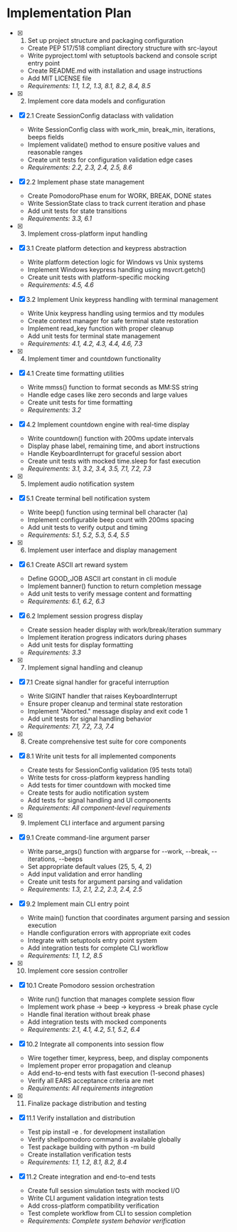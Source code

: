 # Implementation Plan

- [x] 1. Set up project structure and packaging configuration
  - Create PEP 517/518 compliant directory structure with src-layout
  - Write pyproject.toml with setuptools backend and console script entry point
  - Create README.md with installation and usage instructions
  - Add MIT LICENSE file
  - _Requirements: 1.1, 1.2, 1.3, 8.1, 8.2, 8.4, 8.5_

- [x] 2. Implement core data models and configuration
- [x] 2.1 Create SessionConfig dataclass with validation
  - Write SessionConfig class with work_min, break_min, iterations, beeps fields
  - Implement validate() method to ensure positive values and reasonable ranges
  - Create unit tests for configuration validation edge cases
  - _Requirements: 2.2, 2.3, 2.4, 2.5, 8.6_

- [x] 2.2 Implement phase state management
  - Create PomodoroPhase enum for WORK, BREAK, DONE states
  - Write SessionState class to track current iteration and phase
  - Add unit tests for state transitions
  - _Requirements: 3.3, 6.1_

- [x] 3. Implement cross-platform input handling
- [x] 3.1 Create platform detection and keypress abstraction
  - Write platform detection logic for Windows vs Unix systems
  - Implement Windows keypress handling using msvcrt.getch()
  - Create unit tests with platform-specific mocking
  - _Requirements: 4.5, 4.6_

- [x] 3.2 Implement Unix keypress handling with terminal management
  - Write Unix keypress handling using termios and tty modules
  - Create context manager for safe terminal state restoration
  - Implement read_key function with proper cleanup
  - Add unit tests for terminal state management
  - _Requirements: 4.1, 4.2, 4.3, 4.4, 4.6, 7.3_

- [x] 4. Implement timer and countdown functionality
- [x] 4.1 Create time formatting utilities
  - Write mmss() function to format seconds as MM:SS string
  - Handle edge cases like zero seconds and large values
  - Create unit tests for time formatting
  - _Requirements: 3.2_

- [x] 4.2 Implement countdown engine with real-time display
  - Write countdown() function with 200ms update intervals
  - Display phase label, remaining time, and abort instructions
  - Handle KeyboardInterrupt for graceful session abort
  - Create unit tests with mocked time.sleep for fast execution
  - _Requirements: 3.1, 3.2, 3.4, 3.5, 7.1, 7.2, 7.3_

- [x] 5. Implement audio notification system
- [x] 5.1 Create terminal bell notification system
  - Write beep() function using terminal bell character (\a)
  - Implement configurable beep count with 200ms spacing
  - Add unit tests to verify output and timing
  - _Requirements: 5.1, 5.2, 5.3, 5.4, 5.5_

- [x] 6. Implement user interface and display management
- [x] 6.1 Create ASCII art reward system
  - Define GOOD_JOB ASCII art constant in cli module
  - Implement banner() function to return completion message
  - Add unit tests to verify message content and formatting
  - _Requirements: 6.1, 6.2, 6.3_

- [x] 6.2 Implement session progress display
  - Create session header display with work/break/iteration summary
  - Implement iteration progress indicators during phases
  - Add unit tests for display formatting
  - _Requirements: 3.3_

- [x] 7. Implement signal handling and cleanup
- [x] 7.1 Create signal handler for graceful interruption
  - Write SIGINT handler that raises KeyboardInterrupt
  - Ensure proper cleanup and terminal state restoration
  - Implement "Aborted." message display and exit code 1
  - Add unit tests for signal handling behavior
  - _Requirements: 7.1, 7.2, 7.3, 7.4_

- [x] 8. Create comprehensive test suite for core components
- [x] 8.1 Write unit tests for all implemented components
  - Create tests for SessionConfig validation (95 tests total)
  - Write tests for cross-platform keypress handling
  - Add tests for timer countdown with mocked time
  - Create tests for audio notification system
  - Add tests for signal handling and UI components
  - _Requirements: All component-level requirements_

- [x] 9. Implement CLI interface and argument parsing
- [x] 9.1 Create command-line argument parser
  - Write parse_args() function with argparse for --work, --break, --iterations, --beeps
  - Set appropriate default values (25, 5, 4, 2)
  - Add input validation and error handling
  - Create unit tests for argument parsing and validation
  - _Requirements: 1.3, 2.1, 2.2, 2.3, 2.4, 2.5_

- [x] 9.2 Implement main CLI entry point
  - Write main() function that coordinates argument parsing and session execution
  - Handle configuration errors with appropriate exit codes
  - Integrate with setuptools entry point system
  - Add integration tests for complete CLI workflow
  - _Requirements: 1.1, 1.2, 8.5_

- [x] 10. Implement core session controller
- [x] 10.1 Create Pomodoro session orchestration
  - Write run() function that manages complete session flow
  - Implement work phase → beep → keypress → break phase cycle
  - Handle final iteration without break phase
  - Add integration tests with mocked components
  - _Requirements: 2.1, 4.1, 4.2, 5.1, 5.2, 6.4_

- [x] 10.2 Integrate all components into session flow
  - Wire together timer, keypress, beep, and display components
  - Implement proper error propagation and cleanup
  - Add end-to-end tests with fast execution (1-second phases)
  - Verify all EARS acceptance criteria are met
  - _Requirements: All requirements integration_

- [x] 11. Finalize package distribution and testing
- [x] 11.1 Verify installation and distribution
  - Test pip install -e . for development installation
  - Verify shellpomodoro command is available globally
  - Test package building with python -m build
  - Create installation verification tests
  - _Requirements: 1.1, 1.2, 8.1, 8.2, 8.4_

- [x] 11.2 Create integration and end-to-end tests
  - Create full session simulation tests with mocked I/O
  - Write CLI argument validation integration tests
  - Add cross-platform compatibility verification
  - Test complete workflow from CLI to session completion
  - _Requirements: Complete system behavior verification_